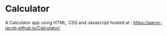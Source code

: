 # Calculator
A Calculator app using HTML, CSS and Javascript
hosted at : https://aaron-jacob.github.io/Calculator/
